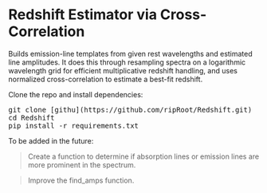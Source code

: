# Redshift Estimator via Cross-Correlation

Builds emission-line templates from given rest wavelengths and estimated line amplitudes. It does this through resampling spectra on a logarithmic wavelength grid for efficient multiplicative redshift handling, and uses normalized cross-correlation to estimate a best-fit redshift. 

Clone the repo and install dependencies:
<pre>git clone [githu](https://github.com/ripRoot/Redshift.git) 
cd Redshift
pip install -r requirements.txt </pre>

To be added in the future:
>Create a function to determine if absorption lines or emission lines are more prominent in the spectrum.

>Improve the find_amps function.
